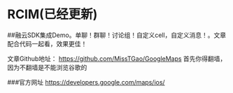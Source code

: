# RCIM(已经更新)
##融云SDK集成Demo。单聊！群聊！讨论组！自定义cell，自定义消息！。文章配合代码一起看，效果更佳！

<!--![image](https://github.com/zhengwenming/RCIM/blob/master/RCIM/Resoures/images/RCIM.gif)-->

文章Github地址：
https://github.com/MissTGao/GoogleMaps
首先你得翻墙，因为不翻墙是不能浏览谷歌的


###官方网址
 https://developers.google.com/maps/ios/

